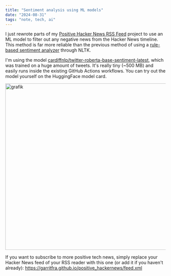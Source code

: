 ```yaml
---
title: "Sentiment analysis using ML models"
date: "2024-08-31"
tags: "note, tech, ai"
---
```


I just rewrote parts of my [Positive Hacker News RSS Feed](https://github.com/garritfra/positive_hackernews) project to use an ML model to filter out any negative news from the Hacker News timeline. This method is far more reliable than the previous method of using a [rule-based sentiment analyzer](https://www.nltk.org/api/nltk.sentiment.vader.html) through NLTK.

I'm using the model [cardiffnlp/twitter-roberta-base-sentiment-latest](https://huggingface.co/cardiffnlp/twitter-roberta-base-sentiment-latest?text=Messer-Angreiferin+verletzt+f%C3%BCnf+Menschen+in+einem+Bus), which was trained on a huge amount of tweets. It's really tiny (~500 MB) and easily runs inside the existing GitHub Actions workflows. You can try out the model yourself on the HuggingFace model card.

<img width="522" alt="grafik" src="https://github.com/user-attachments/assets/06f42df6-624a-4108-ada8-d0d37a53e693">

If you want to subscribe to more positive tech news, simply replace your Hacker News feed of your RSS reader with this one (or add it if you haven't already):
https://garritfra.github.io/positive_hackernews/feed.xml
